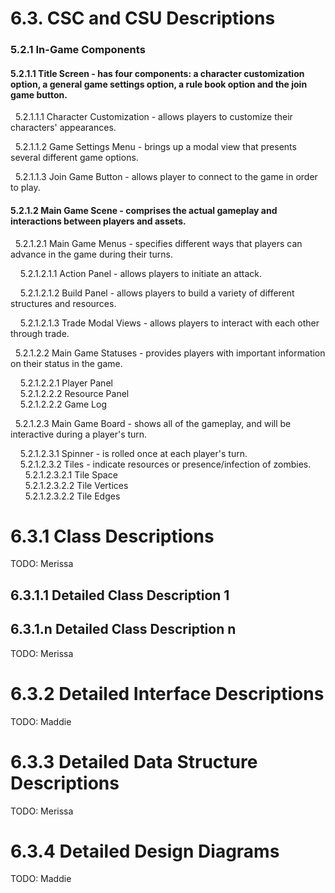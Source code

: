 # 6.3.      CSC and CSU Descriptions  
### 5.2.1 In-Game Components

#### 5.2.1.1 Title Screen - has four components: a character customization option, a general game settings option, a rule book option and the join game button.

&nbsp;&nbsp;5.2.1.1.1 Character Customization - allows players to customize their characters' appearances.

&nbsp;&nbsp;5.2.1.1.2 Game Settings Menu - brings up a modal view that presents several different game options.

&nbsp;&nbsp;5.2.1.1.3 Join Game Button - allows player to connect to the game in order to play.

#### 5.2.1.2 Main Game Scene - comprises the actual gameplay and interactions between players and assets.

&nbsp;&nbsp;5.2.1.2.1 Main Game Menus - specifies different ways that players can advance in the game during their turns.

&nbsp;&nbsp;&nbsp;&nbsp;5.2.1.2.1.1 Action Panel - allows players to initiate an attack.

&nbsp;&nbsp;&nbsp;&nbsp;5.2.1.2.1.2 Build Panel - allows players to build a variety of different structures and resources.

&nbsp;&nbsp;&nbsp;&nbsp;5.2.1.2.1.3 Trade Modal Views - allows players to interact with each other through trade.

&nbsp;&nbsp;5.2.1.2.2 Main Game Statuses - provides players with important information on their status in the game.

&nbsp;&nbsp;&nbsp;&nbsp;5.2.1.2.2.1 Player Panel  
&nbsp;&nbsp;&nbsp;&nbsp;5.2.1.2.2.2 Resource Panel  
&nbsp;&nbsp;&nbsp;&nbsp;5.2.1.2.2.2 Game Log  

&nbsp;&nbsp;5.2.1.2.3 Main Game Board - shows all of the gameplay, and will be interactive during a player's turn.

&nbsp;&nbsp;&nbsp;&nbsp;5.2.1.2.3.1 Spinner - is rolled once at each player's turn.  
&nbsp;&nbsp;&nbsp;&nbsp;5.2.1.2.3.2 Tiles - indicate resources or presence/infection of zombies.  
&nbsp;&nbsp;&nbsp;&nbsp;&nbsp;&nbsp;5.2.1.2.3.2.1 Tile Space  
&nbsp;&nbsp;&nbsp;&nbsp;&nbsp;&nbsp;5.2.1.2.3.2.2 Tile Vertices  
&nbsp;&nbsp;&nbsp;&nbsp;&nbsp;&nbsp;5.2.1.2.3.2.2 Tile Edges  
# 6.3.1     Class Descriptions  
TODO: Merissa  
## 6.3.1.1   Detailed Class Description 1  
## 6.3.1.n   Detailed Class Description n  
TODO: Merissa  
# 6.3.2     Detailed Interface Descriptions  
TODO: Maddie  
# 6.3.3     Detailed Data Structure Descriptions  
TODO: Merissa  
# 6.3.4     Detailed Design Diagrams  
TODO: Maddie  
